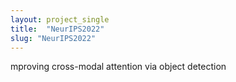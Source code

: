 ```yaml
---
layout: project_single
title:  "NeurIPS2022"
slug: "NeurIPS2022"
---
```

mproving cross-modal attention via object detection
